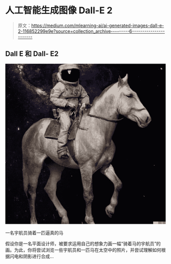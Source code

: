 # 人工智能生成图像 Dall-E 2

> 原文：<https://medium.com/mlearning-ai/ai-generated-images-dall-e-2-116852299e9e?source=collection_archive---------6----------------------->

## Dall E 和 Dall- E2

![](img/bb97aa6e4b3f34a50e03615c5eab4f27.png)

一名宇航员骑着一匹逼真的马

假设你是一名平面设计师，被要求运用自己的想象力画一幅“骑着马的宇航员”的画。为此，你将尝试浏览一些宇航员和一匹马在太空中的照片，并尝试理解如何根据闪电和阴影进行合成…